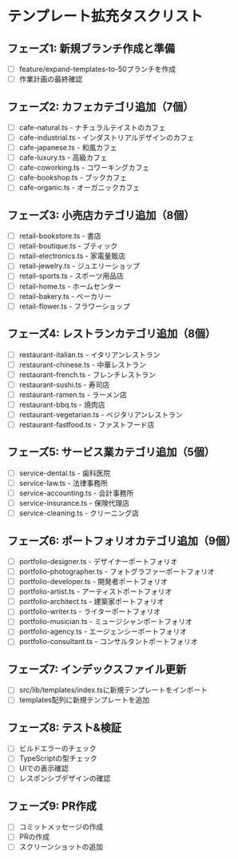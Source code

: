 # テンプレート拡充タスクリスト

## フェーズ1: 新規ブランチ作成と準備
- [ ] feature/expand-templates-to-50ブランチを作成
- [ ] 作業計画の最終確認

## フェーズ2: カフェカテゴリ追加（7個）
- [ ] cafe-natural.ts - ナチュラルテイストのカフェ
- [ ] cafe-industrial.ts - インダストリアルデザインのカフェ
- [ ] cafe-japanese.ts - 和風カフェ
- [ ] cafe-luxury.ts - 高級カフェ
- [ ] cafe-coworking.ts - コワーキングカフェ
- [ ] cafe-bookshop.ts - ブックカフェ
- [ ] cafe-organic.ts - オーガニックカフェ

## フェーズ3: 小売店カテゴリ追加（8個）
- [ ] retail-bookstore.ts - 書店
- [ ] retail-boutique.ts - ブティック
- [ ] retail-electronics.ts - 家電量販店
- [ ] retail-jewelry.ts - ジュエリーショップ
- [ ] retail-sports.ts - スポーツ用品店
- [ ] retail-home.ts - ホームセンター
- [ ] retail-bakery.ts - ベーカリー
- [ ] retail-flower.ts - フラワーショップ

## フェーズ4: レストランカテゴリ追加（8個）
- [ ] restaurant-italian.ts - イタリアンレストラン
- [ ] restaurant-chinese.ts - 中華レストラン
- [ ] restaurant-french.ts - フレンチレストラン
- [ ] restaurant-sushi.ts - 寿司店
- [ ] restaurant-ramen.ts - ラーメン店
- [ ] restaurant-bbq.ts - 焼肉店
- [ ] restaurant-vegetarian.ts - ベジタリアンレストラン
- [ ] restaurant-fastfood.ts - ファストフード店

## フェーズ5: サービス業カテゴリ追加（5個）
- [ ] service-dental.ts - 歯科医院
- [ ] service-law.ts - 法律事務所
- [ ] service-accounting.ts - 会計事務所
- [ ] service-insurance.ts - 保険代理店
- [ ] service-cleaning.ts - クリーニング店

## フェーズ6: ポートフォリオカテゴリ追加（9個）
- [ ] portfolio-designer.ts - デザイナーポートフォリオ
- [ ] portfolio-photographer.ts - フォトグラファーポートフォリオ
- [ ] portfolio-developer.ts - 開発者ポートフォリオ
- [ ] portfolio-artist.ts - アーティストポートフォリオ
- [ ] portfolio-architect.ts - 建築家ポートフォリオ
- [ ] portfolio-writer.ts - ライターポートフォリオ
- [ ] portfolio-musician.ts - ミュージシャンポートフォリオ
- [ ] portfolio-agency.ts - エージェンシーポートフォリオ
- [ ] portfolio-consultant.ts - コンサルタントポートフォリオ

## フェーズ7: インデックスファイル更新
- [ ] src/lib/templates/index.tsに新規テンプレートをインポート
- [ ] templates配列に新規テンプレートを追加

## フェーズ8: テスト&検証
- [ ] ビルドエラーのチェック
- [ ] TypeScriptの型チェック
- [ ] UIでの表示確認
- [ ] レスポンシブデザインの確認

## フェーズ9: PR作成
- [ ] コミットメッセージの作成
- [ ] PRの作成
- [ ] スクリーンショットの追加